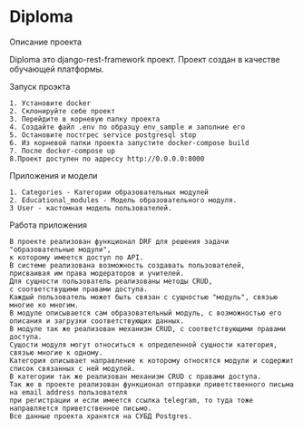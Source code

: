 # Diploma


Описание проекта

Diploma это django-rest-framework проект.
Проект создан в качестве обучающей платформы.

Запуск проэкта

    1. Установите docker
    2. Склонируйте себе проект 
    3. Перейдите в корневую папку проекта
    4. Cоздайте файл .env по образцу env_sample и заполние его
    5. Остановите постгрес service postgresql stop
    6. Из корневой папки проекта запустите docker-compose build
    7. После docker-compose up
    8.Проект доступен по адрессу http://0.0.0.0:8000



Приложения и модели

    1. Categories - Категории образовательных модулей
    2. Educational_modules - Модель образовательного модуля.
    3 User - кастомная модель пользователей. 


Работа приложения

    В проекте реализован функционал DRF для решения задачи "образовательные модули",
    к которому имеется доступ по API. 
    В системе реализована возможность создавать пользователей, 
    присваивая им права модераторов и учителей. 
    Для сущности пользователь реализованы методы CRUD, 
    с соответствущими правами доступа. 
    Каждый пользователь может быть связан с сущностью "модуль", связью многие ко многим. 
    В модуле описывается сам образовательный модуль, с возможностью его описания и загрузки соответствующих данных. 
    В модуле так же реализован механизм CRUD, с соответствующими правами доступа. 
    Сущости модуля могут относиться к определенной сущности категория, связью многие к одному. 
    Категория описывает направление к которому относятся модули и содержит список связанных с ней модулей. 
    В категории так же реализован механизм CRUD с правами доступа. 
    Так же в проекте реализован функционал отправки приветственного письма на email address пользователя 
    при регистрации и если имеется ссылка telegram, то туда тоже направляется приветственное письмо. 
    Все данные проекта хранятся на СУБД Postgres.